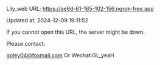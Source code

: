 Lily_web URL: https://ae6d-61-165-102-156.ngrok-free.app

Updated at: 2024-12-09 19:11:52

If you cannot open this URL, the server might be down.

Please contact: 

goley04@foxmail.com Or Wechat:GL_yeaH